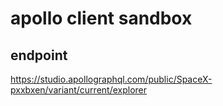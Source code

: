 # apollo client sandbox

## endpoint

https://studio.apollographql.com/public/SpaceX-pxxbxen/variant/current/explorer
